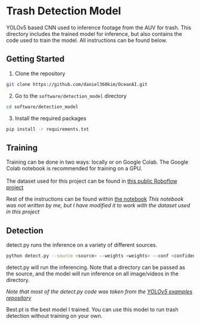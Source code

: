 
# Trash Detection Model
YOLOv5 based CNN used to inference footage from the AUV for trash. This directory includes the trained model for inference, but also contains the code used to train the model. All instructions can be found below.

## Getting Started

1. Clone the repository
```sh
git clone https://github.com/daniel360kim/OceanAI.git
```
2. Go to the `software/detection_model` directory
```sh
cd software/detection_model
```
3. Install the required packages
```sh
pip install -r requirements.txt
```

## Training
Training can be done in two ways: locally or on Google Colab. The Google Colab notebook is recommended for training on a GPU. 
<br></br>
The dataset used for this project can be found in [this public Roboflow project](https://universe.roboflow.com/oceanai-ke0bh/twoclasstrash)

Rest of the instructions can be found within [the notebook](https://github.com/daniel360kim/OceanAI/blob/master/software/detection_model/Training.ipynb) 
*This notebook was not written by me, but I have modified it to work with the dataset used in this project*

## Detection
detect.py runs the inference on a variety of different sources. 
```sh
python detect.py --source <source> --weights <weights> --conf <confidence threshold> --iou <iou threshold>
```
detect.py will run the inferencing. Note that a directory can be passed as the source, and the model will run inference on all image/videos in the directory.

*Note that most of the detect.py code was taken from the [YOLOv5 examples repository](https://github.com/ultralytics/yolov5)*

Best.pt is the best model I trained. You can use this model to run trash detection without training on your own. 